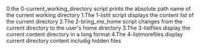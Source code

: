 0.the 0-current_working_directory script prints the absolute path name of the current working directory
1.The 1-listit script displays the content list of the current directory
2.The 2-bring_me_home script changes from the current directory to the user's home directory
3.The 3-listfiles display the current content directory in a long format
4.The 4-listmorefiles display current directory content includig hidden files
